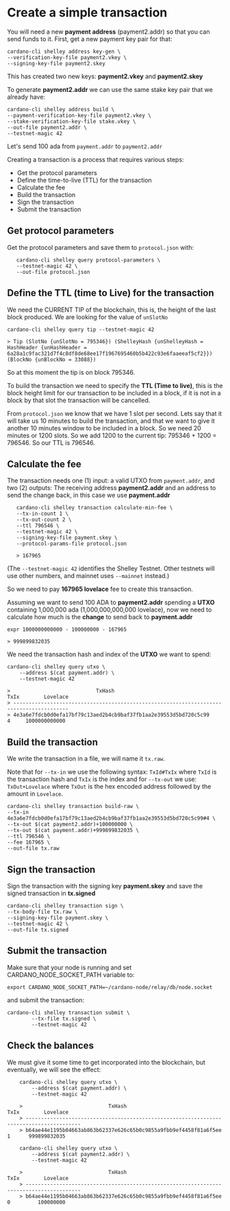 # Create a simple transaction

You will need a new **payment address** \(payment2.addr\) so that you can send funds to it. First, get a new payment key pair for that:

```text
cardano-cli shelley address key-gen \
--verification-key-file payment2.vkey \
--signing-key-file payment2.skey
```

This has created two new keys: **payment2.vkey** and **payment2.skey**

To generate **payment2.addr** we can use the same stake key pair that we already have:

```text
cardano-cli shelley address build \
--payment-verification-key-file payment2.vkey \
--stake-verification-key-file stake.vkey \
--out-file payment2.addr \
--testnet-magic 42
```

Let's send 100 ada from `payment.addr` to `payment2.addr`

Creating a transaction is a process that requires various steps:

* Get the protocol parameters
* Define the time-to-live \(TTL\) for the transaction
* Calculate the fee
* Build the transaction
* Sign the transaction
* Submit the transaction

## Get protocol parameters

Get the protocol parameters and save them to `protocol.json` with:

```text
   cardano-cli shelley query protocol-parameters \
   --testnet-magic 42 \
   --out-file protocol.json
```

## Define the TTL \(time to Live\) for the transaction

We need the CURRENT TIP of the blockchain, this is, the height of the last block produced. We are looking for the value of `unSlotNo`

```text
cardano-cli shelley query tip --testnet-magic 42

> Tip (SlotNo {unSlotNo = 795346}) (ShelleyHash {unShelleyHash = HashHeader {unHashHeader =        6a28a1c9fac321d7f4c8df8de68ee17f1967695460b5b422c93e6faaeeaf5cf2}}) (BlockNo {unBlockNo = 33088})
```

So at this moment the tip is on block 795346.

To build the transaction we need to specify the **TTL \(Time to live\)**, this is the block height limit for our transaction to be included in a block, if it is not in a block by that slot the transaction will be cancelled.

From `protocol.json` we know that we have 1 slot per second. Lets say that it will take us 10 minutes to build the transaction, and that we want to give it another 10 minutes window to be included in a block. So we need 20 minutes or 1200 slots. So we add 1200 to the current tip: 795346 + 1200 = 796546. So our TTL is 796546.

## Calculate the fee

The transaction needs one \(1\) input: a valid UTXO from `payment.addr`, and two \(2\) outputs: The receiving address **payment2.addr** and an address to send the change back, in this case we use **payment.addr**

```text
   cardano-cli shelley transaction calculate-min-fee \
   --tx-in-count 1 \
   --tx-out-count 2 \
   --ttl 796546 \
   --testnet-magic 42 \
   --signing-key-file payment.skey \
   --protocol-params-file protocol.json

   > 167965
```

\(The `--testnet-magic 42` identifies the Shelley Testnet. Other testnets will use other numbers, and mainnet uses `--mainnet` instead.\)

So we need to pay **167965 lovelace** fee to create this transaction.

Assuming we want to send 100 ADA to **payment2.addr** spending a **UTXO** containing 1,000,000 ada \(1,000,000,000,000 lovelace\), now we need to calculate how much is the **change** to send back to **payment.addr**

```text
expr 1000000000000 - 100000000 - 167965

> 999899832035
```

We need the transaction hash and index of the **UTXO** we want to spend:

```text
cardano-cli shelley query utxo \
    --address $(cat payment.addr) \
    --testnet-magic 42

>                            TxHash                                 TxIx        Lovelace
> ----------------------------------------------------------------------------------------
> 4e3a6e7fdcb0d0efa17bf79c13aed2b4cb9baf37fb1aa2e39553d5bd720c5c99     4     1000000000000
```

## Build the transaction

We write the transaction in a file, we will name it `tx.raw`.

Note that for `--tx-in` we use the following syntax: `TxId#TxIx` where `TxId` is the transaction hash and `TxIx` is the index and for `--tx-out` we use: `TxOut+Lovelace` where `TxOut` is the hex encoded address followed by the amount in `Lovelace`.

```text
cardano-cli shelley transaction build-raw \
--tx-in 4e3a6e7fdcb0d0efa17bf79c13aed2b4cb9baf37fb1aa2e39553d5bd720c5c99#4 \
--tx-out $(cat payment2.addr)+100000000 \
--tx-out $(cat payment.addr)+999899832035 \
--ttl 796546 \
--fee 167965 \
--out-file tx.raw
```

## Sign the transaction

Sign the transaction with the signing key **payment.skey** and save the signed transaction in **tx.signed**

```text
cardano-cli shelley transaction sign \
--tx-body-file tx.raw \
--signing-key-file payment.skey \
--testnet-magic 42 \
--out-file tx.signed
```

## Submit the transaction

Make sure that your node is running and set CARDANO\_NODE\_SOCKET\_PATH variable to:

```text
export CARDANO_NODE_SOCKET_PATH=~/cardano-node/relay/db/node.socket
```

and submit the transaction:

```text
cardano-cli shelley transaction submit \
        --tx-file tx.signed \
        --testnet-magic 42
```

## Check the balances

We must give it some time to get incorporated into the blockchain, but eventually, we will see the effect:

```text
    cardano-cli shelley query utxo \
        --address $(cat payment.addr) \
        --testnet-magic 42

    >                            TxHash                                 TxIx        Lovelace
    > ----------------------------------------------------------------------------------------
    > b64ae44e1195b04663ab863b62337e626c65b0c9855a9fbb9ef4458f81a6f5ee     1      999899832035

    cardano-cli shelley query utxo \
        --address $(cat payment2.addr) \
        --testnet-magic 42

    >                            TxHash                                 TxIx        Lovelace
    > ----------------------------------------------------------------------------------------
    > b64ae44e1195b04663ab863b62337e626c65b0c9855a9fbb9ef4458f81a6f5ee     0         100000000
```

